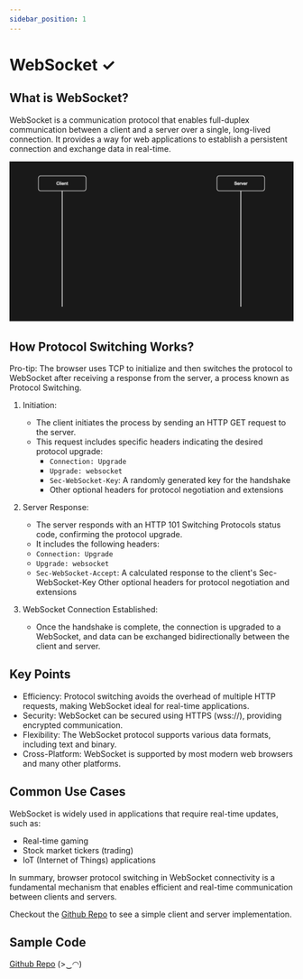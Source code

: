 ```yaml
---
sidebar_position: 1
---
```


# WebSocket ✓

## What is WebSocket?

WebSocket is a communication protocol that enables full-duplex communication between a client and a server over a single, long-lived connection. It provides a way for web applications to establish a persistent connection and exchange data in real-time.

![WebSocket Diagram](./web-socket.gif "WebSocket Diagram")

## How Protocol Switching Works?

Pro-tip: The browser uses TCP to initialize and then switches the protocol to WebSocket after receiving a response from the server, a process known as Protocol Switching.

1. Initiation:

   - The client initiates the process by sending an HTTP GET request to the server.
   - This request includes specific headers indicating the desired protocol upgrade:
     - `Connection: Upgrade`
     - `Upgrade: websocket`
     - `Sec-WebSocket-Key`: A randomly generated key for the handshake
     - Other optional headers for protocol negotiation and extensions

2. Server Response:

   - The server responds with an HTTP 101 Switching Protocols status code, confirming the protocol upgrade.
   - It includes the following headers:
   - `Connection: Upgrade`
   - `Upgrade: websocket`
   - `Sec-WebSocket-Accept`: A calculated response to the client's Sec-WebSocket-Key
     Other optional headers for protocol negotiation and extensions

3. WebSocket Connection Established:

   - Once the handshake is complete, the connection is upgraded to a WebSocket, and data can be exchanged bidirectionally between the client and server.

## Key Points

- Efficiency: Protocol switching avoids the overhead of multiple HTTP requests, making WebSocket ideal for real-time applications.
- Security: WebSocket can be secured using HTTPS (wss://), providing encrypted communication.
- Flexibility: The WebSocket protocol supports various data formats, including text and binary.
- Cross-Platform: WebSocket is supported by most modern web browsers and many other platforms.

## Common Use Cases

WebSocket is widely used in applications that require real-time updates, such as:

- Real-time gaming
- Stock market tickers (trading)
- IoT (Internet of Things) applications

In summary, browser protocol switching in WebSocket connectivity is a fundamental mechanism that enables efficient and real-time communication between clients and servers.

Checkout the [Github Repo](https://github.com/behzadam/sample-websocket) to see a simple client and server implementation.

## Sample Code

[Github Repo](https://github.com/behzadam/sample-websocket) (>‿◠)
